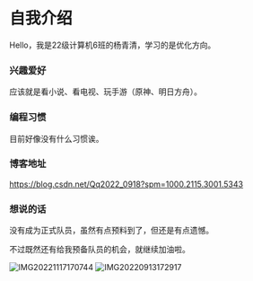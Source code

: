 # 自我介绍

Hello，我是22级计算机6班的杨青清，学习的是优化方向。

### 兴趣爱好

应该就是看小说、看电视、玩手游（原神、明日方舟）。

### 编程习惯

目前好像没有什么习惯诶。

### 博客地址

https://blog.csdn.net/Qq2022_0918?spm=1000.2115.3001.5343

### 想说的话

没有成为正式队员，虽然有点预料到了，但还是有点遗憾。

不过既然还有给我预备队员的机会，就继续加油啦。

![IMG20221117170744](https://user-images.githubusercontent.com/127377006/224088788-4a59cae4-c5f8-479b-ab35-ebc56f0a608d.jpg)
![IMG20220913172917](https://user-images.githubusercontent.com/127377006/224088821-7e1b2d4b-0935-4517-b798-85f5201f9d27.jpg)
